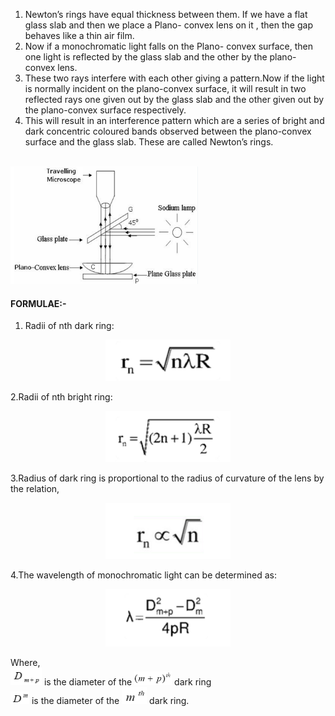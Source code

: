 1. Newton’s rings have equal thickness between them. If we have a flat glass slab and then we place a Plano- convex lens on it , then the gap behaves like a thin air film.<br>
2. Now if a monochromatic light falls on the Plano- convex surface, then one light is reflected by the glass slab and the other by the plano-convex lens.
3. These two rays interfere with each other giving a pattern.Now if the light is normally incident on the plano-convex surface, it will result in two reflected rays one given out by the glass slab and the other given out by the plano-convex surface respectively.
4. This will result in an interference pattern which are a series of bright and dark concentric coloured bands observed between the plano-convex surface and the glass slab. These are called Newton’s rings.
<br><br>
<img src="images/Setup.png" width="300" hight="450">

<h4>FORMULAE:-</h4>

1. Radii of nth dark ring:   
<p align="center">
  <img src="images/Form_1.png" width="200" hight="200">
</p>

2.Radii of nth bright ring:

<p align="center">
  <img src="images/Form_2.png" width="200" hight="200">
</p>

3.Radius of dark ring is proportional to the radius of curvature of the lens by the relation,

<p align="center">
  <img src="images/Form_3.png" width="200" hight="200">
</p>

4.The wavelength of monochromatic light can be determined as:

<p align="center">
  <img src="images/Form_4.png" width="200" hight="200">
</p>


Where,<br>
<img src="images/4.png" width="50" hight="10"> is the diameter of the
<img src="images/3.png" width="60" hight="10"> dark ring                
  <img src="images/2.png" width="30" hight="10">   is the diameter of the  <img src="images/1.png" width="40" hight="10">     dark ring.       

    
